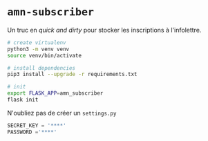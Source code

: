 # `amn-subscriber`

Un truc en *quick and dirty* pour stocker les inscriptions à l'infolettre.


```bash
# create virtualenv
python3 -m venv venv
source venv/bin/activate

# install dependencies
pip3 install --upgrade -r requirements.txt

# init
export FLASK_APP=amn_subscriber
flask init
```

N'oubliez pas de créer un `settings.py`

```python
SECRET_KEY = '****'
PASSWORD ='****'
```
